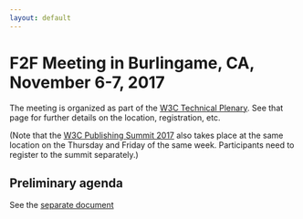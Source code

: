 ```yaml
---
layout: default
---
```


# F2F Meeting in Burlingame, CA, November 6-7, 2017

The meeting is organized as part of the [W3C Technical Plenary](https://www.w3.org/2017/11/TPAC/). See that page for further details on the location, registration, etc.

(Note that the [W3C Publishing Summit 2017](https://www.w3.org/publishing/events/summit2017.html) also takes place at the same location on the Thursday and Friday of the same week. Participants need to register to the summit separately.)

## Preliminary agenda

See the [separate document](https://docs.google.com/document/d/12J3Y3bb5fdPh1r2XH9YloINkNSxBJArocKY108sYCZ0/edit#)
